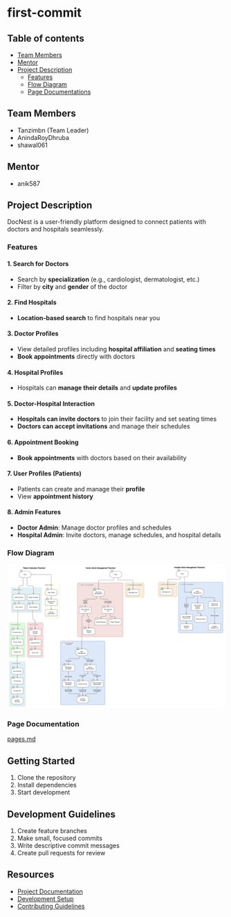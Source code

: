 # first-commit

## Table of contents
- [Team Members](#Team-Members)
- [Mentor](#mentor)
- [Project Description](#project-description)
    - [Features](#features)
    - [Flow Diagram](#flow-diagram)
    - [Page Documentations](#page-documentation)

## Team Members
- Tanzimbn (Team Leader)
- AnindaRoyDhruba
- shawal061

## Mentor
- anik587

## Project Description
DocNest is a user-friendly platform designed to connect patients with doctors and hospitals seamlessly.
### Features
#### 1. **Search for Doctors**
   - Search by **specialization** (e.g., cardiologist, dermatologist, etc.)
   - Filter by **city** and **gender** of the doctor

#### 2. **Find Hospitals**
   - **Location-based search** to find hospitals near you

#### 3. **Doctor Profiles**
   - View detailed profiles including **hospital affiliation** and **seating times**
   - **Book appointments** directly with doctors

#### 4. **Hospital Profiles**
   - Hospitals can **manage their details** and **update profiles**

#### 5. **Doctor-Hospital Interaction**
   - **Hospitals can invite doctors** to join their facility and set seating times
   - **Doctors can accept invitations** and manage their schedules

#### 6. **Appointment Booking**
   - **Book appointments** with doctors based on their availability

#### 7. **User Profiles (Patients)**
   - Patients can create and manage their **profile**
   - View **appointment history**

#### 8. **Admin Features**
   - **Doctor Admin**: Manage doctor profiles and schedules
   - **Hospital Admin**: Invite doctors, manage schedules, and hospital details

### Flow Diagram
![Flow Diagram](doc/flow.png)
### Page Documentation
[pages.md](doc/pages.md)

## Getting Started
1. Clone the repository
2. Install dependencies
3. Start development

## Development Guidelines
1. Create feature branches
2. Make small, focused commits
3. Write descriptive commit messages
4. Create pull requests for review

## Resources
- [Project Documentation](docs/)
- [Development Setup](docs/setup.md)
- [Contributing Guidelines](CONTRIBUTING.md)
